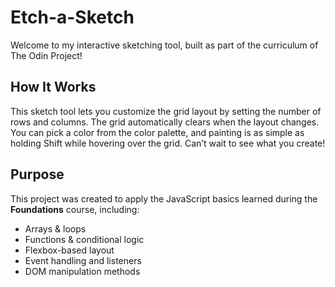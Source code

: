 # Etch-a-Sketch

Welcome to my interactive sketching tool, built as part of the curriculum of The Odin Project!

## How It Works
This sketch tool lets you customize the grid layout by setting the number of rows and columns. The grid automatically clears when the layout changes.
You can pick a color from the color palette, and painting is as simple as holding Shift while hovering over the grid.
Can’t wait to see what you create!

## Purpose
This project was created to apply the JavaScript basics learned during the **Foundations** course, including:
- Arrays & loops
- Functions & conditional logic
- Flexbox-based layout
- Event handling and listeners
- DOM manipulation methods
